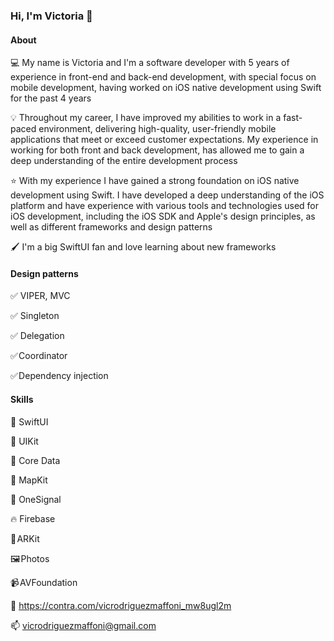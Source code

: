 ### Hi, I'm Victoria 👋

#### About

💻 My name is Victoria and I'm a software developer with 5 years of experience in front-end and back-end development, with special focus on mobile development, having worked on iOS native development using Swift for the past 4 years

💡 Throughout my career, I have improved my abilities to work in a fast-paced environment, delivering high-quality, user-friendly mobile applications that meet or exceed customer expectations. My experience in working for both front and back development, has allowed me to gain a deep understanding of the entire development process

⭐ With my experience I have gained a strong foundation on iOS native development using Swift. I have developed a deep understanding of the iOS platform and have experience with various tools and technologies used for iOS development, including the iOS SDK and Apple's design principles, as well as different frameworks and design patterns

🖌️ I'm a big SwiftUI fan and love learning about new frameworks

#### Design patterns
✅ VIPER, MVC

✅ Singleton

✅ Delegation

✅ Coordinator

✅ Dependency injection


#### Skills
🎨 SwiftUI

📲 UIKit

💽 Core Data

📍 MapKit

💬 OneSignal

🔥 Firebase

🤳 ARKit

🖼️ Photos

📹 AVFoundation


💼 https://contra.com/vicrodriguezmaffoni_mw8ugl2m

📫 vicrodriguezmaffoni@gmail.com

<!--
**vixtoria/vixtoria** is a ✨ _special_ ✨ repository because its `README.md` (this file) appears on your GitHub profile.

#saved note
[Portfolio 💼](https://contra.com/vicrodriguezmaffoni_mw8ugl2m)
#

Here are some ideas to get you started:

- 🔭 I’m currently working on ...
- 🌱 I’m currently learning ...
- 👯 I’m looking to collaborate on ...
- 🤔 I’m looking for help with ...
- 💬 Ask me about ...
- 📫 How to reach me: ...
- 😄 Pronouns: ...
- ⚡ Fun fact: ...
-->
